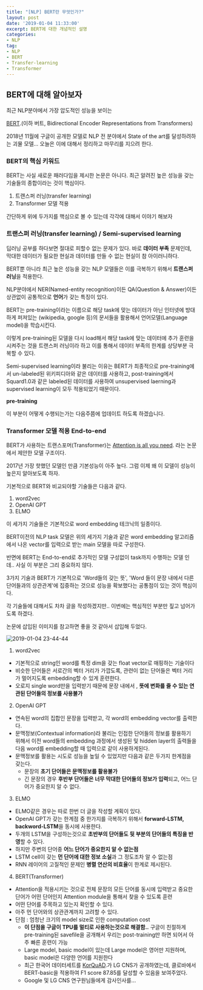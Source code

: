 ```yaml
---
title: "[NLP] BERT란 무엇인가?"
layout: post
date: '2019-01-04 11:33:00'
excerpt: BERT에 대한 개념적인 설명
categories:
- NLP
tag:
- NLP
- BERT
- Transfer-learning
- Transformer
---
```


## BERT에 대해 알아보자

최근 NLP분야에서 가장 압도적인 성능을 보이는

[BERT](https://arxiv.org/pdf/1810.04805.pdf).(이하 버트, Bidirectional Encoder Representations from Transformers)

2018년 11월에 구글이 공개한 모델로 NLP 전 분야에서 State of the art를 달성하려하는 괴물 모델... 오늘은 이에 대해서 정리하고 마무리를 지으려 한다.

### BERT의 핵심 키워드

BERT는 사실 새로운 패러다임을 제시한 논문은 아니다.
최근 알려진 높은 성능을 갖는 기술들의 종합이라는 것이 핵심이다.

1. 트랜스퍼 러닝(transfer learning)
2. Transformer 모델 적용

간단하게 위에 두가지를 핵심으로 볼 수 있는데 각각에 대해서 이야기 해보자

### 트랜스퍼 러닝(transfer learning) / Semi-supervised learning

딥러닝 공부를 하다보면 절대로 피할수 없는 문제가 있다.
바로 **데이터 부족** 문제인데, 막대한 데이터가 필요한 현실과 데이터를 만들 수 없는 현실이 참 아이러니하다.

BERT뿐 아니라 최근 높은 성능을 갖는 NLP 모델들은 이를 극복하기 위해서 **트랜스퍼 러닝**을 적용한다.

NLP분야에서 NER(Named-entity recognition)이든 QA(Question & Answer)이든 상관없이 공통적으로 **언어**가 갖는 특징이 있다. 

BERT는 pre-training이라는 이름으로 해당 task에 맞는 데이터가 아닌 인터넷에 방대하게 퍼져있는 (wikipedia, google 등)의 문서들을 활용해서 언어모델(Language model)을 학습시킨다.

이렇게 pre-training된 모델을 다시 load해서 해당 task에 맞는 데이터에 추가 훈련을 시켜주는 것을 트랜스퍼 러닝이라 하고 이를 통해서 데이터 부족의 한계를 상당부분 극복할 수 있다.

Semi-supervised learning이라 불리는 이유는 BERT가 최종적으로 pre-training에서 un-labeled된 위키피디아와 같은 데이터를 사용하고, post-training에서 Squard1.0과 같은 labeled된 데이터를 사용하여 unsupervised laerning과 supervised learning이 모두 적용되었기 때문이다.

**pre-training**

이 부분이 어떻게 수행되는가는 다음주쯤에 업데이트 하도록 하겠습니다.

### Transformer 모델 적용 End-to-end

BERT가 사용하는 트랜스포머(Transformer)는 [Attention is all you need](https://papers.nips.cc/paper/7181-attention-is-all-you-need.pdf). 라는 논문에서 제안한 모델 구조이다.

2017년 가장 핫했던 모델인 만큼 기본성능이 아주 높다.
그럼 이제 왜 이 모델이 성능이 높은지 알아보도록 하자.

기본적으로 BERT와 비교되야할 기술들은 다음과 같다. 

1. word2vec
2. OpenAI GPT
3. ELMO

이 세가지 기술들은 기본적으로 word embedding 테크닉의 일종이다. 

BERT이전의 NLP task 모델은 위의 세가지 기술과 같은 word embedding 알고리즘에서 나온 vector를 입력으로 받는 main 모델을 따로 구성한다. 

반면에 BERT는 End-to-end로 추가적인 모델 구성없이 task까지 수행하는 모델 인데.. 사실 이 부분은 그리 중요하지 않다. 

3가지 기술과 BERT가 기본적으로 'Word들의 갖는 뜻', 'Word 들이 문장 내에서 다른 단어들과의 상관관계'에 집중하는 것으로 성능을 확보했다는 공통점이 있는 것이 핵심이다.

각 기술들에 대해서도 차차 글을 작성하겠지만.. 이번에는 핵심적인 부분만 짚고 넘어가도록 하겠다.

논문에 삽입된 이미지를 참고하면 좋을 것 같아서 삽입해 두었다.

![2019-01-04 23-44-44](https://user-images.githubusercontent.com/26134358/50693610-cd6c6b80-107a-11e9-8b0b-1c2a7f863460.png)


1. word2vec

- 기본적으로 string인 word를 특정 dim을 갖는 float vector로 매핑하는 기술이다
- 비슷한 단어들은 서로간의 벡터 거리가 가깝도록, 관련이 없는 단어들은 벡터 거리가 멀어지도록 embedding할 수 있게 훈련한다.
- 오로지 single word만을 입력받기 때문에 문장 내에서 , **뜻에 변화를 줄 수 있는 연관된 단어들의 정보를 사용불가**

2. OpenAI GPT
- 연속된 word의 집합인 문장을 입력받고, 각 word의 embedding vector를 출력한다.
- 문맥정보(Contextual information)라 불리는 인접한 단어들의 정보를 활용하기 위해서 이전 word들의 embedding 과정에서 생성된 및 hidden layer의 출력들을 다음 word를 embedding할 때 입력으로 같이 사용하게된다.
-   문맥정보를 활용는 시도로 성능을 높일 수 있었지만 다음과 같은 두가지 한계점을 갖는다.
	-   문장의 **초기 단어들은 문맥정보를 활용불가**
	-   긴 문장의 경우 **후반부 단어들은 너무 막대한 단어들의 정보가 입력**되고, 어느 단어가 중요한지 알 수 없다.

3. ELMO
- ELMO같은 경우는 따로 한번 더 글을 작성할 계획이 있다.
- OpenAI GPT가 갖는 한계점 중 한가지를 극복하기 위해서 **forward-LSTM, backword-LSTM**을 동시에 사용한다.
- 두개의 LSTM을 구성하는것으로 **초반부의 단어들도 뒷 부분의 단어들의 특징을 반영**할 수 있다.
- 하지만 주변의 단어중 **어느 단어가 중요한지 알 수 없는점**
-  LSTM cell이 갖는 **먼 단어에 대한 정보 소실**과 그 정도조차 알 수 없는점
-  RNN 레이어의 고질적인 문제인 **병렬 연산의 비효율**이 한계로 제시된다.

4. BERT(Transformer)
- Attention을 적용시키는 것으로 전체 문장의 모든 단어를 동시에 입력받고 중요한 단어가 어떤 단어인지 Attention module을 통해서 찾을 수 있도록 훈련
- 어떤 단어를 주목하고 있는지 확인할 수 있다.
- 아주 먼 단어와의 상관관계까지 고려할 수 있다.
- 단점 : 엄청난 크기의 model size로 인한 computation cost
	- **이 단점을 구글이 TPU를 멀티로 사용하는것으로 해결함..** 구글이 친절하게 pre-training된 savefile을 공개해서 우리는 post-training만 하면 되어서 아주 빠른 훈련이 가능
	- Large model, basic model이 있는데 Large model은 영어만 지원하며, basic model은 다양한 언어를 지원한다
	- 최근 한국어 데이터세트를 [KorQuAD](https://korquad.github.io/).가 LG CNS가 공개하였는데, 클로바에서 BERT-basic을 적용하여 F1 score 87.85를 달성할 수 있음을 보여주었다.
	- Google 및 LG CNS 연구원님들에게 감사인사를...





